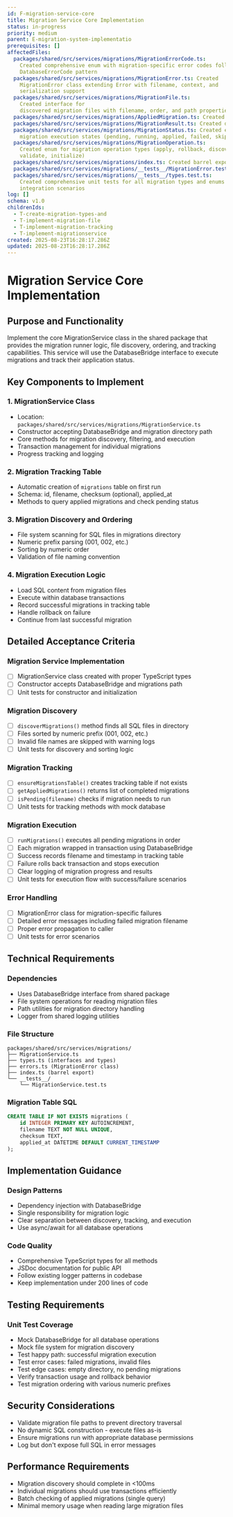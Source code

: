```yaml
---
id: F-migration-service-core
title: Migration Service Core Implementation
status: in-progress
priority: medium
parent: E-migration-system-implementatio
prerequisites: []
affectedFiles:
  packages/shared/src/services/migrations/MigrationErrorCode.ts:
    Created comprehensive enum with migration-specific error codes following
    DatabaseErrorCode pattern
  packages/shared/src/services/migrations/MigrationError.ts: Created
    MigrationError class extending Error with filename, context, and
    serialization support
  packages/shared/src/services/migrations/MigrationFile.ts:
    Created interface for
    discovered migration files with filename, order, and path properties
  packages/shared/src/services/migrations/AppliedMigration.ts: Created interface matching database schema for tracking applied migrations
  packages/shared/src/services/migrations/MigrationResult.ts: Created discriminated union type for migration execution results
  packages/shared/src/services/migrations/MigrationStatus.ts: Created enum for
    migration execution states (pending, running, applied, failed, skipped)
  packages/shared/src/services/migrations/MigrationOperation.ts:
    Created enum for migration operation types (apply, rollback, discover,
    validate, initialize)
  packages/shared/src/services/migrations/index.ts: Created barrel export file following database types pattern
  packages/shared/src/services/migrations/__tests__/MigrationError.test.ts: Created comprehensive unit tests for MigrationError class with 100% coverage
  packages/shared/src/services/migrations/__tests__/types.test.ts:
    Created comprehensive unit tests for all migration types and enums with
    integration scenarios
log: []
schema: v1.0
childrenIds:
  - T-create-migration-types-and
  - T-implement-migration-file
  - T-implement-migration-tracking
  - T-implement-migrationservice
created: 2025-08-23T16:28:17.286Z
updated: 2025-08-23T16:28:17.286Z
---
```


# Migration Service Core Implementation

## Purpose and Functionality

Implement the core MigrationService class in the shared package that provides the migration runner logic, file discovery, ordering, and tracking capabilities. This service will use the DatabaseBridge interface to execute migrations and track their application status.

## Key Components to Implement

### 1. MigrationService Class

- Location: `packages/shared/src/services/migrations/MigrationService.ts`
- Constructor accepting DatabaseBridge and migration directory path
- Core methods for migration discovery, filtering, and execution
- Transaction management for individual migrations
- Progress tracking and logging

### 2. Migration Tracking Table

- Automatic creation of `migrations` table on first run
- Schema: id, filename, checksum (optional), applied_at
- Methods to query applied migrations and check pending status

### 3. Migration Discovery and Ordering

- File system scanning for SQL files in migrations directory
- Numeric prefix parsing (001, 002, etc.)
- Sorting by numeric order
- Validation of file naming convention

### 4. Migration Execution Logic

- Load SQL content from migration files
- Execute within database transactions
- Record successful migrations in tracking table
- Handle rollback on failure
- Continue from last successful migration

## Detailed Acceptance Criteria

### Migration Service Implementation

- [ ] MigrationService class created with proper TypeScript types
- [ ] Constructor accepts DatabaseBridge and migrations path
- [ ] Unit tests for constructor and initialization

### Migration Discovery

- [ ] `discoverMigrations()` method finds all SQL files in directory
- [ ] Files sorted by numeric prefix (001, 002, etc.)
- [ ] Invalid file names are skipped with warning logs
- [ ] Unit tests for discovery and sorting logic

### Migration Tracking

- [ ] `ensureMigrationsTable()` creates tracking table if not exists
- [ ] `getAppliedMigrations()` returns list of completed migrations
- [ ] `isPending(filename)` checks if migration needs to run
- [ ] Unit tests for tracking methods with mock database

### Migration Execution

- [ ] `runMigrations()` executes all pending migrations in order
- [ ] Each migration wrapped in transaction using DatabaseBridge
- [ ] Success records filename and timestamp in tracking table
- [ ] Failure rolls back transaction and stops execution
- [ ] Clear logging of migration progress and results
- [ ] Unit tests for execution flow with success/failure scenarios

### Error Handling

- [ ] MigrationError class for migration-specific failures
- [ ] Detailed error messages including failed migration filename
- [ ] Proper error propagation to caller
- [ ] Unit tests for error scenarios

## Technical Requirements

### Dependencies

- Uses DatabaseBridge interface from shared package
- File system operations for reading migration files
- Path utilities for migration directory handling
- Logger from shared logging utilities

### File Structure

```
packages/shared/src/services/migrations/
├── MigrationService.ts
├── types.ts (interfaces and types)
├── errors.ts (MigrationError class)
├── index.ts (barrel export)
└── __tests__/
    └── MigrationService.test.ts
```

### Migration Table SQL

```sql
CREATE TABLE IF NOT EXISTS migrations (
    id INTEGER PRIMARY KEY AUTOINCREMENT,
    filename TEXT NOT NULL UNIQUE,
    checksum TEXT,
    applied_at DATETIME DEFAULT CURRENT_TIMESTAMP
);
```

## Implementation Guidance

### Design Patterns

- Dependency injection with DatabaseBridge
- Single responsibility for migration logic
- Clear separation between discovery, tracking, and execution
- Use async/await for all database operations

### Code Quality

- Comprehensive TypeScript types for all methods
- JSDoc documentation for public API
- Follow existing logger patterns in codebase
- Keep implementation under 200 lines of code

## Testing Requirements

### Unit Test Coverage

- Mock DatabaseBridge for all database operations
- Mock file system for migration discovery
- Test happy path: successful migration execution
- Test error cases: failed migrations, invalid files
- Test edge cases: empty directory, no pending migrations
- Verify transaction usage and rollback behavior
- Test migration ordering with various numeric prefixes

## Security Considerations

- Validate migration file paths to prevent directory traversal
- No dynamic SQL construction - execute files as-is
- Ensure migrations run with appropriate database permissions
- Log but don't expose full SQL in error messages

## Performance Requirements

- Migration discovery should complete in <100ms
- Individual migrations should use transactions efficiently
- Batch checking of applied migrations (single query)
- Minimal memory usage when reading large migration files
